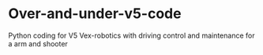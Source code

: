 # Over-and-under-v5-code
Python coding for V5 Vex-robotics with driving control and maintenance for a arm and shooter
